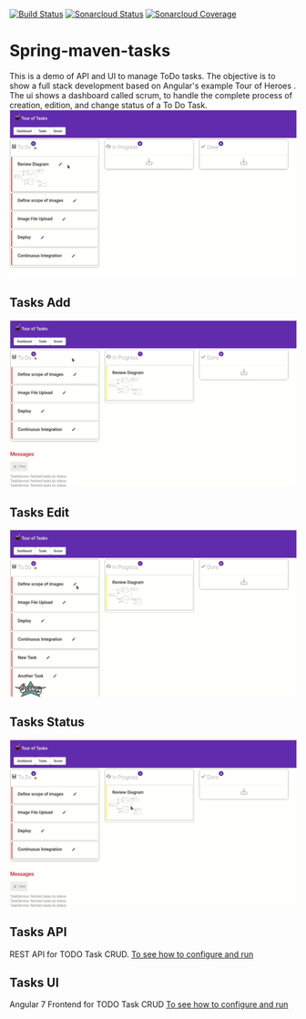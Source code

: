 [![Build Status](https://travis-ci.org/lflores/spring-maven-tasks.svg?branch=master)](https://travis-ci.org/lflores/spring-maven-tasks)
[![Sonarcloud Status](https://sonarcloud.io/api/project_badges/measure?project=com.triadsoft:todo-tasks-parent&metric=alert_status)](https://sonarcloud.io/dashboard?id=com.triadsoft:todo-tasks-parent)
[![Sonarcloud Coverage](https://sonarcloud.io/api/project_badges/measure?project=com.triadsoft:todo-tasks-parent&metric=coverage)](https://sonarcloud.io/dashboard?id=com.triadsoft:todo-tasks-parent)

# Spring-maven-tasks
This is a demo of API and UI to manage ToDo tasks.
The objective is to show a full stack development based on Angular's example Tour of Heroes . The ui shows a dashboard called scrum, to handle the complete process of creation, edition, and change status of a To Do Task.
![Scrum Dashboard](./assets/scrum-dashboard.gif)

## Tasks Add
![Scrum Dashboard Add](./assets/scrum-dashboard.add.gif)

## Tasks Edit
![Scrum Dashboard Edit](./assets/scrum-dashboard.edit.gif)

## Tasks Status
![Scrum Dashboard Status](./assets/scrum-dashboard.status.gif)


## Tasks API
REST API for TODO Task CRUD.
[To see how to configure and run](tasks-api/README.md)

## Tasks UI
Angular 7 Frontend for TODO Task CRUD
[To see how to configure and run](tasks-ui/README.md)
